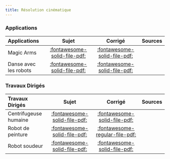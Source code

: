```yaml
---
title: Résolution cinématique 
---
```



### Applications 
 
| Applications | Sujet | Corrigé | Sources  | 
| :-------------- | :---: | :-----: | :------: | 
| Magic Arms | [:fontawesome-solid-file-pdf:](http://xpessoles-cpge.fr/pdf/Cy_12_Ch_03_Application_02_MagicArms_Sujet.pdf) | [:fontawesome-solid-file-pdf:](http://xpessoles-cpge.fr/pdf/Cy_12_Ch_03_Application_02_MagicArms_Corrige.pdf) | 
| Danse avec les robots | [:fontawesome-solid-file-pdf:](http://xpessoles-cpge.fr/pdf/Cy_12_Ch_03_Application_03_DanseRobots_Sujet.pdf) | [:fontawesome-solid-file-pdf:](http://xpessoles-cpge.fr/pdf/Cy_12_Ch_03_Application_03_DanseRobots_Corrige.pdf) | 

### Travaux Dirigés 
 
| Travaux Dirigés | Sujet | Corrigé | Sources  | 
| :-------------- | :---: | :-----: | :------: | 
| Centrifugeuse humaine | [:fontawesome-solid-file-pdf:](http://xpessoles-cpge.fr/pdf/Cy_12_Ch_03_Application_01_Centrifugeuse_Sujet.pdf) | [:fontawesome-solid-file-pdf:](http://xpessoles-cpge.fr/pdf/Cy_12_Ch_03_Application_01_Centrifugeuse_Corrige.pdf) | 
| Robot de peinture | [:fontawesome-solid-file-pdf:](http://xpessoles-cpge.fr/pdf/Cy_12_Ch_03_Application_04_RobotPeinture_Sujet.pdf) | [:fontawesome-regular-file-pdf:](http://xpessoles-cpge.fr/pdf/Cy_12_Ch_03_Application_04_RobotPeinture_Corrige.pdf) | 
| Robot soudeur | [:fontawesome-solid-file-pdf:](http://xpessoles-cpge.fr/pdf/Cy_12_Ch_03_Application_05_RobotSoudeur_Sujet.pdf) | [:fontawesome-solid-file-pdf:](http://xpessoles-cpge.fr/pdf/Cy_12_Ch_03_Application_05_RobotSoudeur_Corrige.pdf) | 



